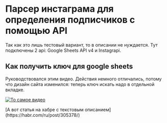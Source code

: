 <h1>Парсер инстаграма для определения подписчиков с помощью API</h1>
<p>Так как это лишь тестовый вариант, то в описании не нуждается. Тут подключены 2 api: Google Sheets API v4 и Instagrapi.</p>
<h2>Как получить ключ для google sheets</h2>
<p> Руководствовался этим видео. Действия немного отличались, потому что дизайн сайта изменился: теперь ключ искать надо в отдельной вкладке.</p>

[![То самое видео](https://i.ytimg.com/vi/Bf8KHZtcxnA/maxresdefault.jpg)](https://youtu.be/RHPYGwVQB2o)

<p>[А вот статья на хабре с текстовым описанием](https://habr.com/ru/post/305378/)</p>
